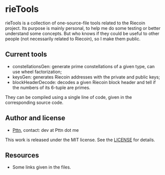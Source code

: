 # rieTools

rieTools is a collection of one-source-file tools related to the Riecoin project. Its purpose is mainly personal, to help me do some testing or better understand some concepts. But who knows if they could be useful to other people (not necessarily related to Riecoin), so I make them public.

## Current tools

* constellationsGen: generate prime constellations of a given type, can use wheel factorization;
* keysGen: generates Riecoin addresses with the private and public keys;
* blockHeaderDecode: decodes a given Riecoin block header and tell if the numbers of its 6-tuple are primes.

They can be compiled using a single line of code, given in the corresponding source code.

## Author and license

* [Pttn](https://github.com/Pttn), contact: dev at Pttn dot me

This work is released under the MIT license. See the [LICENSE](LICENSE) for details.

## Resources

* Some links given in the files.
